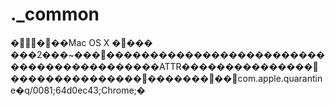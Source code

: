 # .\_common

����Mac OS X ���� ���2���\~���������������������������������������������ATTR���������������������������������������com.apple.quarantine�q/0081;64d0ec43;Chrome;�
